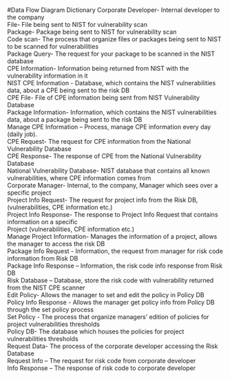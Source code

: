 #Data Flow Diagram Dictionary
Corporate Developer- Internal developer to the company <br>
File- File being sent to NIST for vulnerability scan <br>
Package- Package being sent to NIST for vulnerability scan <br>
Code scan- The process that organize files or packages being sent to NIST to be scanned for vulnerabilities <br>
Package Query- The request for your package to be scanned in the NIST database <br>
CPE Information- Information being returned from NIST with the vulnerability information in it <br>
NIST CPE Information - Database, which contains the NIST vulnerabilities data, about a CPE being sent to the risk DB <br>
CPE File- File of CPE information being sent from NIST Vulnerability Database <br>
Package Information- Information, which contains the NIST vulnerabilities data, about a package being sent to the risk DB <br>
Manage CPE Information – Process, manage CPE information every day (daily job). <br>
CPE Request- The request for CPE information from the National Vulnerability Database <br>
CPE Response- The response of CPE from the National Vulnerability Database <br>
National Vulnerability Database- NIST database that contains all known vulnerabilities, where CPE information comes from <br>
Corporate Manager- Internal, to the company, Manager which sees over a specific project  <br>
Project Info Request- The request for project info from the Risk DB, (vulnerabilities, CPE information etc.) <br>
Project Info Response- The response to Project Info Request that contains information on a specific <br>
Project (vulnerabilities, CPE information etc.) <br>
Manage Project Information- Manages the information of a project, allows the manager to access the risk DB <br> 
Package Info Request - Information, the request from manager for risk code information from Risk DB <br>
Package Info Response – Information, the risk code info response from Risk DB <br>
Risk Database – Database, store the risk code with vulnerability returned from the NIST CPE scanner <br>
Edit Policy- Allows the manager to set and edit the policy in Policy DB <br>
Policy Info Response - Allows the manager get policy info from Policy DB through the set policy process <br>
Set Policy - The process that organize managers’ edition of policies for project vulnerabilities thresholds <br>
Policy DB- The database which houses the policies for project vulnerabilities thresholds <br>
Request Data- The process of the corporate developer accessing the Risk Database <br>
Request Info – The request for risk code from corporate developer <br>
Info Response – The response of risk code to corporate developer <br>
